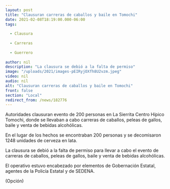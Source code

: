 ```yaml
---
layout: post
title: "Clausuran carreras de caballos y baile en Tomochi"
date: 2021-02-08T18:19:00.000-06:00
tags:
  
  - Clausura
  
  - Carreras
  
  - Guerrero
  
author: nil
description: "La clausura se debió a la falta de permiso"
image: "/uploads/2021/images-pEIRyjOXfh8U2vzm.jpeg"
video: nil
audio: nil
alt: "Clausuran carreras de caballos y baile en Tomochi"
front: false
section: "Local"
redirect_from: /news/182776
---
```


Autoridades clausuran evento de 200 personas en La Sierrita Centro Hípico Tomochi, donde se llevaban a cabo carreras de caballos, peleas de gallos, baile y venta de bebidas alcohólicas.

En el lugar de los hechos se encontraban 200 personas y se decomisaron 1248 unidades de cerveza en lata.

La clausura se debió a la falta de permiso para llevar a cabo el evento de carreras de caballos, peleas de gallos, baile y venta de bebidas alcohólicas.

El operativo estuvo encabezado por elementos de Gobernación Estatal, agentes de la Policía Estatal y de SEDENA.

(Opción)